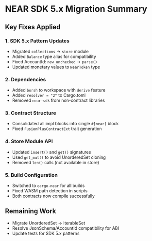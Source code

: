 # NEAR SDK 5.x Migration Summary

## Key Fixes Applied

### 1. SDK 5.x Pattern Updates
- Migrated `collections` → `store` module
- Added `Balance` type alias for compatibility
- Fixed AccountId: `new_unchecked` → `parse()`
- Updated monetary values to `NearToken` type

### 2. Dependencies
- Added `borsh` to workspace with `derive` feature
- Added `resolver = "2"` to Cargo.toml
- Removed `near-sdk` from non-contract libraries

### 3. Contract Structure
- Consolidated all impl blocks into single `#[near]` block
- Fixed `FusionPlusContractExt` trait generation

### 4. Store Module API
- Updated `insert()` and `get()` signatures
- Used `get_mut()` to avoid UnorderedSet cloning
- Removed `len()` calls (not available in store)

### 5. Build Configuration
- Switched to `cargo-near` for all builds
- Fixed WASM path detection in scripts
- Both contracts now compile successfully

## Remaining Work
- Migrate UnorderedSet → IterableSet
- Resolve JsonSchema/AccountId compatibility for ABI
- Update tests for SDK 5.x patterns